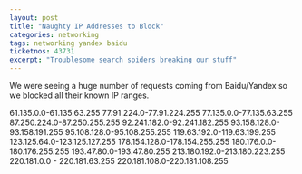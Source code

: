 ```yaml
---
layout: post
title: "Naughty IP Addresses to Block"
categories: networking
tags: networking yandex baidu
ticketnos: 43731
excerpt: "Troublesome search spiders breaking our stuff"
---
```


We were seeing a huge number of requests coming from Baidu/Yandex so we blocked all their known IP ranges.

61.135.0.0-61.135.63.255
77.91.224.0-77.91.224.255
77.135.0.0-77.135.63.255
87.250.224.0-87.250.255.255
92.241.182.0-92.241.182.255
93.158.128.0-93.158.191.255
95.108.128.0-95.108.255.255
119.63.192.0-119.63.199.255
123.125.64.0-123.125.127.255
178.154.128.0-178.154.255.255
180.176.0.0-180.176.255.255
193.47.80.0-193.47.80.255
213.180.192.0-213.180.223.255
220.181.0.0 - 220.181.63.255
220.181.108.0-220.181.108.255